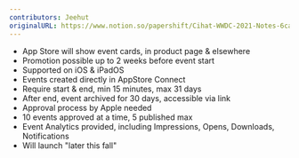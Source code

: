 ```yaml
---
contributors: Jeehut
originalURL: https://www.notion.so/papershift/Cihat-WWDC-2021-Notes-6cae8d046c17426f8dafddc00abdae29
---
```


- App Store will show event cards, in product page & elsewhere
- Promotion possible up to 2 weeks before event start
- Supported on iOS & iPadOS
- Events created directly in AppStore Connect
- Require start & end, min 15 minutes, max 31 days
- After end, event archived for 30 days, accessible via link
- Approval process by Apple needed
- 10 events approved at a time, 5 published max
- Event Analytics provided, including Impressions, Opens, Downloads, Notifications
- Will launch "later this fall"
